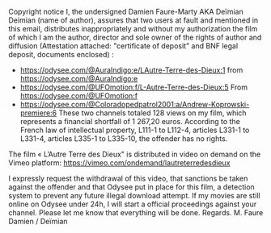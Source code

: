Copyright notice
I, the undersigned Damien Faure-Marty AKA Deïmian
Deimian (name of author), assures that two users at fault and mentioned in this email, distributes inappropriately and without my authorization the film of which I am the author, director and sole owner of the rights of author and diffusion (Attestation attached: "certificate of deposit" and BNF legal deposit, documents enclosed) :
- https://odysee.com/@AuraIndigo:e/LAutre-Terre-des-Dieux:1
from https://odysee.com/@AuraIndigo:e
- https://odysee.com/@UFOmotion:f/L-Autre-Terre-des-Dieux:5
From https://odysee.com/@UFOmotion:f
- https://odysee.com/@Coloradopedpatrol2001:a/Andrew-Koprowski-premiere:6
These two channels totaled 128 views on my film, which represents a financial shortfall of 1 267,20 euros.
According to the French law of intellectual property, L111-1 to L112-4, articles L331-1 to L331-4, articles L335-1 to L335-10, the offender has no rights.

The film « L’Autre Terre des Dieux" is distributed in video on demand on the Vimeo platform:
https://vimeo.com/ondemand/lautreterredesdieux

I expressly request the withdrawal of this video, that sanctions be taken against the offender and that Odysee put in place for this film, a detection system to prevent any future illegal download attempt.
If my movies are still online on Odysee under 24h, I will start a official proceedings against your channel.
Please let me know that everything will be done.
Regards.
M. Faure Damien / Deïmian

